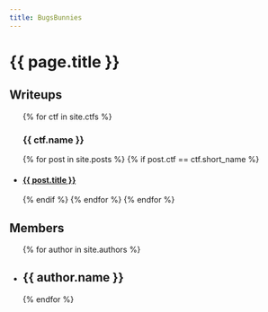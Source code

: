 ```yaml
---
title: BugsBunnies
---
```


<h1>{{ page.title }}</h1>

<h2>Writeups</h2>
<ul>
  {% for ctf in site.ctfs %}
    <h3>{{ ctf.name }}</h3>
    {% for post in site.posts %}
      {% if post.ctf == ctf.short_name %}
        <li>
          <h4><a href="{{ post.url }}">{{ post.title }}</a></h4>
          <!-- {{ post.excerpt }} -->
        </li>
      {% endif %}
    {% endfor %}
  {% endfor %}
</ul>

<h2>Members</h2>
<ul>
  {% for author in site.authors %}
    <li>
      <h2>{{ author.name }}</h2>
      <!-- <p>{{ author.content | markdownify }}</p> -->
    </li>
  {% endfor %}
</ul>
